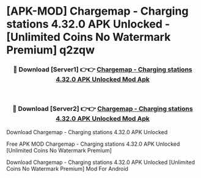 # [APK-MOD] Chargemap - Charging stations 4.32.0 APK Unlocked - [Unlimited Coins No Watermark Premium] q2zqw



<div align="center">
<h3>🔴 Download [Server1] 👉👉 <a href="https://momento.my/?title=Chargemap_-_Charging_stations_4.32.0_APK_Unlocked">Chargemap - Charging stations 4.32.0 APK Unlocked Mod Apk</a></h3><br>

<h3>🔴 Download [Server2] 👉👉 <a href="https://momento.my/?title=Chargemap_-_Charging_stations_4.32.0_APK_Unlocked">Chargemap - Charging stations 4.32.0 APK Unlocked Mod Apk</a></h3>
</div>



Download Chargemap - Charging stations 4.32.0 APK Unlocked 

Free APK MOD Chargemap - Charging stations 4.32.0 APK Unlocked [Unlimited Coins No Watermark Premium]

Download Chargemap - Charging stations 4.32.0 APK Unlocked [Unlimited Coins No Watermark Premium] Mod For Android
